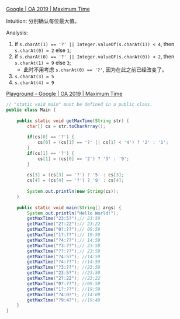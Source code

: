 [Google | OA 2019 | Maximum Time](https://leetcode.com/discuss/interview-question/396769/)      


Intuition: 分别确认每位最大值。

Analysis:
1. if `s.charAt(1) == '?' || Integer.valueOf(s.charAt(1)) < 4`, then `s.charAt(0) = 2` else `1`;
2. if `s.charAt(0) == '?' || Integer.valueOF(s.charAt(0)) < 2`, then `s.charAt(1) = 9` else `3`;
    * 此时不用考虑 `s.charAt(0) == '?'`, 因为在此之前已经改变了。
3. `s.charAt(3) = 5`
4. `s.charAt(4) = 9`

[Playground - Google | OA 2019 | Maximum Time](https://leetcode.com/playground/PKEKjSDY)   
```java
// "static void main" must be defined in a public class.
public class Main {
    
    public static void getMaxTime(String str) {
        char[] cs = str.toCharArray();
        
        if(cs[0] == '?') {
            cs[0] = (cs[1] == '?' || cs[1] < '4') ? '2' : '1';
        }
        if(cs[1] == '?') {
            cs[1] = (cs[0] == '2') ? '3' : '9';
        }
        
        cs[3] = (cs[3] == '?') ? '5' : cs[3];
        cs[4] = (cs[4] == '?') ? '9' : cs[4];
        
        System.out.println(new String(cs));
    }
    
    public static void main(String[] args) {
        System.out.println("Hello World!");
        getMaxTime("23:5?");// 23:59
        getMaxTime("2?:22");// 23:22
        getMaxTime("0?:??");// 09:59
        getMaxTime("1?:??");// 19:59
        getMaxTime("?4:??");// 14:59
        getMaxTime("?3:??");// 23:59
        getMaxTime("??:??");// 23:59
        getMaxTime("?4:5?"); //14:59
        getMaxTime("?4:??"); //14:59
        getMaxTime("?3:??"); //23:59
        getMaxTime("23:5?"); //23:59
        getMaxTime("2?:22"); //23:22
        getMaxTime("0?:??"); //09:59
        getMaxTime("1?:??"); //19:59
        getMaxTime("?4:0?"); //14:09
        getMaxTime("?9:4?"); //19:49
    }
}
```
